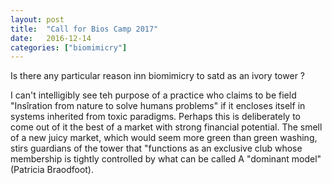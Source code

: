 ```yaml
---
layout: post
title:  "Call for Bios Camp 2017"
date:   2016-12-14 
categories: ["biomimicry"]
---
```


Is there any particular reason inn biomimicry to satd as an ivory tower ?

I can't intelligibly see teh purpose of a practice who claims to be field "Insîration from nature to solve humans problems" if it encloses itself in systems inherited from toxic paradigms. Perhaps this is deliberately to  come out of it the best of a market with strong financial potential. The smell of a new juicy market, which would seem more green than green washing, stirs guardians of the tower that "functions as an exclusive club whose membership is tightly controlled by what can be called A "dominant model" (Patricia Braodfoot).
